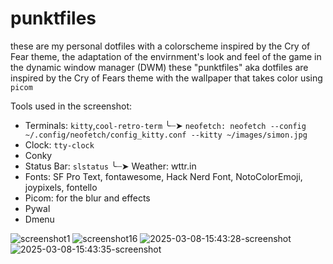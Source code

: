# punktfiles
these are my personal dotfiles with a colorscheme inspired by the Cry of Fear theme, the adaptation of the envirnment's look and feel of the game in the dynamic window manager (DWM) these "punktfiles" aka dotfiles are inspired by the Cry of Fears theme with the wallpaper that takes color using `picom`

Tools used in the screenshot:
- Terminals: `kitty`,`cool-retro-term`
               ╰┈➤ `neofetch: neofetch --config ~/.config/neofetch/config_kitty.conf --kitty ~/images/simon.jpg`
- Clock:  `tty-clock`
- Conky
- Status Bar:  `slstatus`
                 ╰┈➤ Weather: wttr.in
- Fonts: SF Pro Text, fontawesome, Hack Nerd Font, NotoColorEmoji, joypixels, fontello
- Picom: for the blur and effects
- Pywal
- Dmenu
  
![screenshot1](https://github.com/user-attachments/assets/f961f974-f7f0-4349-9bc6-104437cf5ea8)
![screenshot16](https://github.com/user-attachments/assets/eff2d4ce-ab37-498b-a0ab-b0c98291fe73)
![2025-03-08-15:43:28-screenshot](https://github.com/user-attachments/assets/24de1b94-dd58-402d-b3e4-db927e9159e7)
![2025-03-08-15:43:35-screenshot](https://github.com/user-attachments/assets/63eb1888-fbcf-4e4e-88e4-2ad43348e524)
